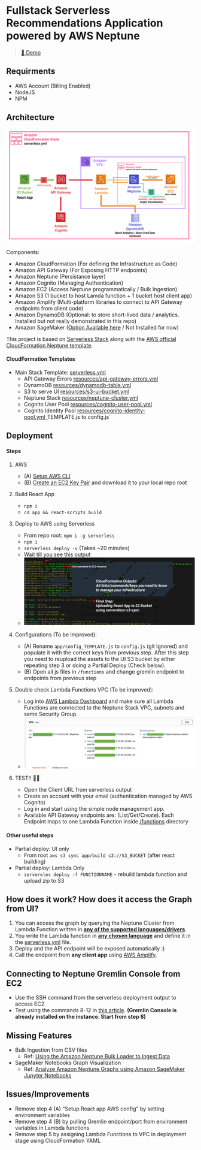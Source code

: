 # Fullstack Serverless Recommendations Application powered by AWS Neptune

>
> [🔗 Demo](http://dev-hmd-client-bucket.s3-website.us-east-2.amazonaws.com/)
>

## Requirments

- AWS Account (Billing Enabled)
- NodeJS
- NPM

## Architecture

![Architecture](images/Architecture.png)

Components:

- Amazon CloudFormation (For defining the Infrastructure as Code)
- Amazon API Gateway (For Exposing HTTP endpoints)
- Amazon Neptune (Persistance layer)
- Amazon Cognito (Managing Authentication)
- Amazon EC2 (Access Neptune programmatically / Bulk Ingestion)
- Amazon S3 (1 bucket to host Lamda function + 1 bucket host client app)
- Amazon Amplify (Multi-platform libraries to connect to API Gateway endpoints from client code)
- Amazon DynamoDB (Optional: to store short-lived data / analytics. Installed but not really demonstrated in this repo)
- Amazon SageMaker ([Option Available here](resources/neptune-cluster.yml) / Not Installed for now)


This project is based on [Serverless Stack](http://serverless-stack.com) along with the [AWS official CloudFormation Neptune template](https://docs.aws.amazon.com/neptune/latest/userguide/get-started-create-cluster.html).

#### CloudFormation Templates

- Main Stack Template: [serverless.yml](serverless.yml)
  - API Gateway Errors [resources/api-gateway-errors.yml](resources/api-gateway-errors.yml)
  - DynamoDB [resources/dynamodb-table.yml](resources/dynamodb-table.yml)
  - S3 to serve UI [resources/s3-ui-bucket.yml](resources/s3-ui-bucket.yml)
  - Neptune Stack [resources/neptune-cluster.yml](resources/neptune-cluster.yml)
  - Cognito User Pool [resources/cognito-user-pool.yml](resources/cognito-user-pool.yml)
  - Cognito Identity Pool [resources/cognito-identity-pool.yml](resources/cognito-identity-pool.yml)_TEMPLATE.js to config.js`

## Deployment 

#### Steps

1. AWS
    - (A) [Setup AWS CLI](https://docs.aws.amazon.com/polly/latest/dg/setup-aws-cli.html)
    - (B) [Create an EC2 Key Pair](https://docs.aws.amazon.com/AWSEC2/latest/UserGuide/ec2-key-pairs.html#prepare-key-pair) and download it to your local repo root

2. Build React App
    - `npm i`
    - `cd app && react-scripts build`
3. Deploy to AWS using Serverless
    - From repo root: `npm i -g serverless`
    - `npm i `
    - `serverless deploy -v` (Takes ~20 minutes)
    - Wait till you see this output
    - ![Deployment](images/Deployment.png)


4. Configurations (To be improved):
    - (A) Rename `app/config_TEMPLATE.js` to `config.js` (git Ignored) and populate it with the correct keys from previous step. After this step you need to reupload the assets to the UI S3 bucket by either repeating step 3 or doing a Partial Deploy (Check below).
    - (B) Open all js files in `/functions` and change gremlin endpoint to endpoints from previous step
5. Double check Lambda Functions VPC (To be improved):
    - Log into [AWS Lambda Dashboard](console.aws.amazon.com/lambda/home) and make sure all Lambda Functions are connected to the Neptune Stack VPC, subnets and same Security Group.
    - ![VPC](images/VPC.png)
6. TEST!! 🎉🎉
    - Open the Client URL from serverless output
    - Create an account with your email (authentication managed by AWS Cognito)
    - Log in and start using the simple node management app.
    - Available API Gateway endpoints are: (List/Get/Create). Each Endpoint maps to one Lambda Function inside [/functions](functions/) directory

#### Other useful steps

- Partial deploy: UI only 
    - From root `aws s3 sync app/build s3://S3_BUCKET` (after react building)
- Partial deploy: Lambda Only
    - `servereles deploy -f FUNCTIONNAME` - rebuild lambda function and upload zip to S3

## How does it work? How does it access the Graph from UI?

1. You can access the graph by querying the Neptune Cluster from Lambda Function written in **[any of the supported languages/drivers](https://docs.aws.amazon.com/neptune/latest/userguide/access-graph-gremlin.html)**.
2. You write the Lambda function in **[any chosen language](https://www.serverless.com/framework/docs/providers/aws/guide/intro/)** and define it in the [serverless.yml](serverless.yml) file.
3. Deploy and the API endpoint will be exposed automatically :)
4. Call the endpoint from **any client app** using [AWS Amplify](https://aws.amazon.com/amplify/).

## Connecting to Neptune Gremlin Console from EC2

 - Use the SSH command from the serverless deployment output to access EC2
 - Test using the commands 8-12 in [this article](https://docs.aws.amazon.com/neptune/latest/userguide/access-graph-gremlin.html). **(Gremlin Console is already installed on the instance. Start from step 8)**

## Missing Features

- Bulk Ingestion from CSV files
    - Ref: [Using the Amazon Neptune Bulk Loader to Ingest Data](https://docs.aws.amazon.com/neptune/latest/userguide/bulk-load.html)
- SageMaker Notebooks Graph Visualization
    - Ref: [Analyze Amazon Neptune Graphs using Amazon SageMaker Jupyter Notebooks](https://aws.amazon.com/blogs/database/analyze-amazon-neptune-graphs-using-amazon-sagemaker-jupyter-notebooks/)


## Issues/Improvements

- Remove step 4 (A) "Setup React app AWS config" by setting environment variables
- Remove step 4 (B) by pulling Gremlin endpoint/port from environment variables in Lambda functions
- Remove step 5 by assigning Lambda Functions to VPC in deployment stage using CloudFormation YAML
